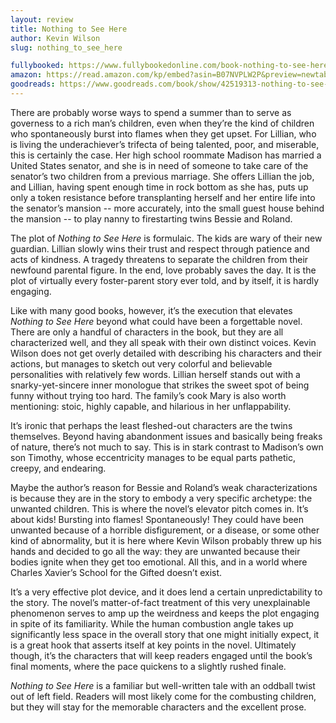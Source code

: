 ```yaml
---
layout: review
title: Nothing to See Here
author: Kevin Wilson
slug: nothing_to_see_here

fullybooked: https://www.fullybookedonline.com/book-nothing-to-see-here-hardcover-by-kevin-wilson.html
amazon: https://read.amazon.com/kp/embed?asin=B07NVPLW2P&preview=newtab&linkCode=kpe&ref_=cm_sw_r_kb_dp_Y060P3V0XFJ3CXRGMJCT
goodreads: https://www.goodreads.com/book/show/42519313-nothing-to-see-here
---
```


There are probably worse ways to spend a summer than to serve as governess to a rich man’s children, even when they’re the kind of children who spontaneously burst into flames when they get upset. For Lillian, who is living the underachiever’s trifecta of being talented, poor, and miserable, this is certainly the case. Her high school roommate Madison has married a United States senator, and she is in need of someone to take care of the senator’s two children from a previous marriage. She offers Lillian the job, and Lillian, having spent enough time in rock bottom as she has, puts up only a token resistance before transplanting herself and her entire life into the senator’s mansion -- more accurately, into the small guest house behind the mansion -- to play nanny to firestarting twins Bessie and Roland.

The plot of *Nothing to See Here* is formulaic. The kids are wary of their new guardian. Lillian slowly wins their trust and respect through patience and acts of kindness. A tragedy threatens to separate the children from their newfound parental figure. In the end, love probably saves the day. It is the plot of virtually every foster-parent story ever told, and by itself, it is hardly engaging.

Like with many good books, however, it’s the execution that elevates *Nothing to See Here* beyond what could have been a forgettable novel. There are only a handful of characters in the book, but they are all characterized well, and they all speak with their own distinct voices. Kevin Wilson does not get overly detailed with describing his characters and their actions, but manages to sketch out very colorful and believable personalities with relatively few words. Lillian herself stands out with a snarky-yet-sincere inner monologue that strikes the sweet spot of being funny without trying too hard. The family’s cook Mary is also worth mentioning: stoic, highly capable, and hilarious in her unflappability.

It’s ironic that perhaps the least fleshed-out characters are the twins themselves. Beyond having abandonment issues and basically being freaks of nature, there’s not much to say. This is in stark contrast to Madison’s own son Timothy, whose eccentricity manages to be equal parts pathetic, creepy, and endearing.

Maybe the author’s reason for Bessie and Roland’s weak characterizations is because they are in the story to embody a very specific archetype: the unwanted children. This is where the novel’s elevator pitch comes in. It’s about kids! Bursting into flames! Spontaneously! They could have been unwanted because of a horrible disfigurement, or a disease, or some other kind of abnormality, but it is here where Kevin Wilson probably threw up his hands and decided to go all the way: they are unwanted because their bodies ignite when they get too emotional. All this, and in a world where Charles Xavier’s School for the Gifted doesn’t exist.

It’s a very effective plot device, and it does lend a certain unpredictability to the story. The novel’s matter-of-fact treatment of this very unexplainable phenomenon serves to amp up the weirdness and keeps the plot engaging in spite of its familiarity. While the human combustion angle takes up significantly less space in the overall story that one might initially expect, it is a great hook that asserts itself at key points in the novel. Ultimately though, it’s the characters that will keep readers engaged until the book’s final moments, where the pace quickens to a slightly rushed finale.

*Nothing to See Here* is a familiar but well-written tale with an oddball twist out of left field. Readers will most likely come for the combusting children, but they will stay for the memorable characters and the excellent prose.